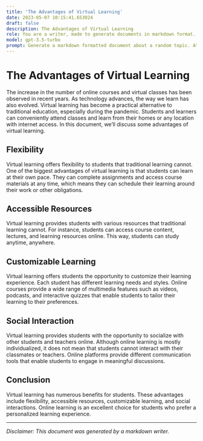 ```yaml
---
title: 'The Advantages of Virtual Learning'
date: 2023-05-07 10:15:41.653024
draft: false
description: The Advantages of Virtual Learning
role: You are a writer, made to generate documents in markdown format. It is very important that all of the documents you generate are in valid markdown format.
model: gpt-3.5-turbo
prompt: Generate a markdown formatted document about a random topic. At the bottom, include a disclaimer explaining that the document was generated by you. The first line of the document should be the title. Make sure that the entire document is in proper markdown format, using a mix of various tags to make the document visually appealing.
---
```


# The Advantages of Virtual Learning

The increase in the number of online courses and virtual classes has been observed in recent years. As technology advances, the way we learn has also evolved. Virtual learning has become a practical alternative to traditional education, especially during the pandemic. Students and learners can conveniently attend classes and learn from their homes or any location with internet access. In this document, we’ll discuss some advantages of virtual learning.

## Flexibility

Virtual learning offers flexibility to students that traditional learning cannot. One of the biggest advantages of virtual learning is that students can learn at their own pace. They can complete assignments and access course materials at any time, which means they can schedule their learning around their work or other obligations. 

## Accessible Resources

Virtual learning provides students with various resources that traditional learning cannot. For instance, students can access course content, lectures, and learning resources online. This way, students can study anytime, anywhere.

## Customizable Learning

Virtual learning offers students the opportunity to customize their learning experience. Each student has different learning needs and styles. Online courses provide a wide range of multimedia features such as videos, podcasts, and interactive quizzes that enable students to tailor their learning to their preferences.

## Social Interaction

Virtual learning provides students with the opportunity to socialize with other students and teachers online. Although online learning is mostly individualized, it does not mean that students cannot interact with their classmates or teachers. Online platforms provide different communication tools that enable students to engage in meaningful discussions.

## Conclusion

Virtual learning has numerous benefits for students. These advantages include flexibility, accessible resources, customizable learning, and social interactions. Online learning is an excellent choice for students who prefer a personalized learning experience. 

---

*Disclaimer: This document was generated by a markdown writer.*